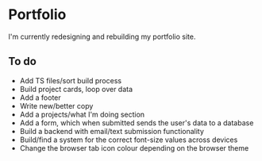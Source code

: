 # Portfolio

I'm currently redesigning and rebuilding my portfolio site.

## To do

* Add TS files/sort build process
* Build project cards, loop over data
* Add a footer
* Write new/better copy
* Add a projects/what I'm doing section
* Add a form, which when submitted sends the user's data to a database
* Build a backend with email/text submission functionality
* Build/find a system for the correct font-size values across devices
* Change the browser tab icon colour depending on the browser theme